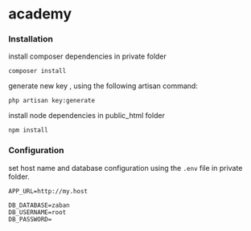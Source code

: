 # academy

### Installation

install composer dependencies in private folder
    
    composer install

generate new key , using the following artisan command:

    php artisan key:generate

install node dependencies in public_html folder
    
    npm install
  
 ### Configuration
 
 set host name and database configuration  using the `.env` file in private folder.
 
 ```dotenv
 APP_URL=http://my.host
 
 DB_DATABASE=zaban
 DB_USERNAME=root
 DB_PASSWORD=
 
 ```  